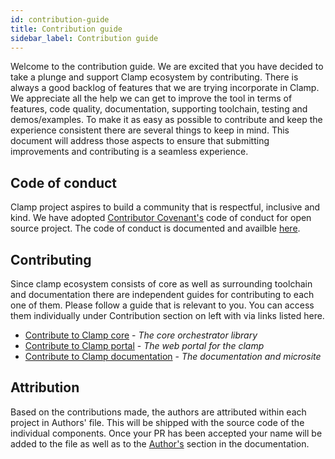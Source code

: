 ```yaml
---
id: contribution-guide
title: Contribution guide
sidebar_label: Contribution guide
---
```


Welcome to the contribution guide. We are excited that you have decided to take a plunge and support Clamp ecosystem by contributing. There is always a good backlog of features that we are trying incorporate in Clamp. We appreciate all the help we can get to improve the tool in terms of features, code quality, documentation, supporting toolchain, testing and demos/examples. To make it as easy as possible to contribute and keep the experience consistent there are several things to keep in mind. This document will address those aspects to ensure that submitting improvements and contributing is a seamless experience.

## Code of conduct

Clamp project aspires to build a community that is respectful, inclusive and kind. We have adopted [Contributor Covenant's](https://www.contributor-covenant.org/) code of conduct for open source project. The code of conduct is documented and availble [here](code-of-conduct.md).

## Contributing

Since clamp ecosystem consists of core as well as surrounding toolchain and documentation there are independent guides for contributing to each one of them. Please follow a guide that is relevant to you. You can access them individually under Contribution section on left with via links listed here.

- [Contribute to Clamp core](core-contribution-guide) - _The core orchestrator library_
- [Contribute to Clamp portal](portal-contribution-guide) - _The web portal for the clamp_
- [Contribute to Clamp documentation](docs-contribution-guide) - _The documentation and microsite_

## Attribution

Based on the contributions made, the authors are attributed within each project in Authors' file. This will be shipped with the source code of the individual components. Once your PR has been accepted your name will be added to the file as well as to the [Author's](authors) section in the documentation.